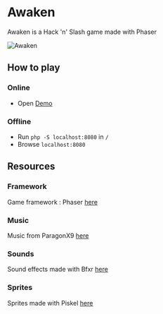 
# Awaken
Awaken is a Hack 'n' Slash game made with Phaser

![Awaken](/images/http://clementbaconnier.com/awaken/game.png)

## How to play
### Online
- Open [Demo](http://clementbaconnier.com/awaken)

### Offline
- Run `php -S localhost:8080` in `/`
- Browse `localhost:8080`

## Resources
### Framework
Game framework : Phaser [here](http://phaser.io)

### Music
Music from ParagonX9 [here](http://www.newgrounds.com/audio/listen/189826)

### Sounds
Sound effects made with Bfxr [here](http://www.bfxr.net)

### Sprites
Sprites made with Piskel [here](http://www.piskelapp.com)